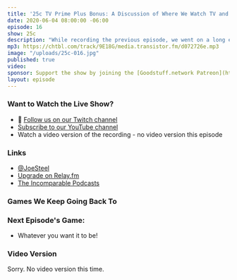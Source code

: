 ```yaml
---
title: '25c TV Prime Plus Bonus: A Discussion of Where We Watch TV and Movies'
date: 2020-06-04 08:00:00 -06:00
episode: 16
show: 25c
description: "While recording the previous episode, we went on a long enough tangent discussion around Disney+, Amazon Prime, Apple TV+, and all the ways to watch TV and movies in 2020. So we broke it off into it's own special bonus episode. Enjoy!"
mp3: https://chtbl.com/track/9E18G/media.transistor.fm/d072726e.mp3
image: "/uploads/25c-016.jpg"
published: true
video:
sponsor: Support the show by joining the [Goodstuff.network Patreon](https://www.patreon.com/goodstuff)
layout: episode
---
```


### Want to Watch the Live Show?

* 💙 [Follow us on our Twitch channel](https://goodstuff.network/twitch/)
* [Subscribe to our YouTube channel](https://www.youtube.com/user/goodstuffdotfm?sub_confirmation=1)
* Watch a video version of the recording - no video version this episode

### Links

* [@JoeSteel](https://twitter.com/joesteel)
* [Upgrade on Relay.fm](https://www.relay.fm/upgrade)
* [The Incomparable Podcasts](https://www.theincomparable.com/)


### Games We Keep Going Back To



### Next Episode's Game:

* Whatever you want it to be!

### Video Version

Sorry. No video version this time.